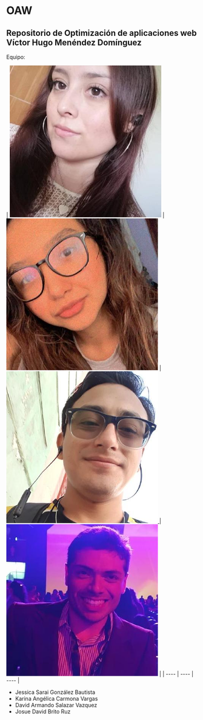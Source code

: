 # OAW
## Repositorio de Optimización de aplicaciones web Víctor Hugo Menéndez Domínguez

Equipo: 

| <a href="https://github.com/JessicaSarai98">![Jessica](https://github.com/DavidFiyero97/OAW/blob/main/imagenes/jessica.jpg)</a> | <a href="https://github.com/karina-carmonaa">![Karina Carmona](https://github.com/DavidFiyero97/OAW/blob/main/imagenes/karina.jpg)</a> | <a href="https://github.com/DavidFiyero97">![David](https://github.com/DavidFiyero97/OAW/blob/main/imagenes/david.jpg) </a> | <a href="https://github.com/chocheJos">![Josué](https://github.com/DavidFiyero97/OAW/blob/main/imagenes/josue.jpg)</a> |
| ---- | ---- | ---- |

* Jessica Sarai González Bautista
* Karina Angélica Carmona Vargas
* David Armando Salazar Vazquez
* Josue David Brito Ruz
